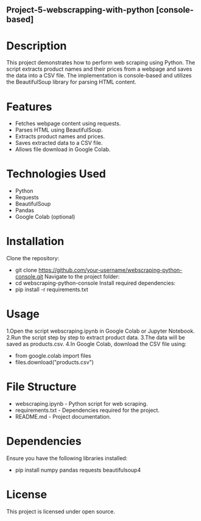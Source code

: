 ## Project-5-webscrapping-with-python [console-based]

# Description
This project demonstrates how to perform web scraping using Python. The script extracts product names and their 
prices from a webpage and saves the data into a CSV file. The implementation is console-based and utilizes the 
BeautifulSoup library for parsing HTML content.

# Features
- Fetches webpage content using requests.
- Parses HTML using BeautifulSoup.
- Extracts product names and prices.
- Saves extracted data to a CSV file.
- Allows file download in Google Colab.

# Technologies Used
- Python
- Requests
- BeautifulSoup
- Pandas
- Google Colab (optional)

# Installation
Clone the repository:
- git clone https://github.com/your-username/webscraping-python-console.git
Navigate to the project folder:
- cd webscraping-python-console
Install required dependencies:
- pip install -r requirements.txt

# Usage
1.Open the script webscraping.ipynb in Google Colab or Jupyter Notebook.
2.Run the script step by step to extract product data.
3.The data will be saved as products.csv.
4.In Google Colab, download the CSV file using:
- from google.colab import files
- files.download("products.csv")

# File Structure
- webscraping.ipynb - Python script for web scraping.
- requirements.txt - Dependencies required for the project.
- README.md - Project documentation.

# Dependencies
Ensure you have the following libraries installed:
- pip install numpy pandas requests beautifulsoup4

# License
This project is licensed under open source.



